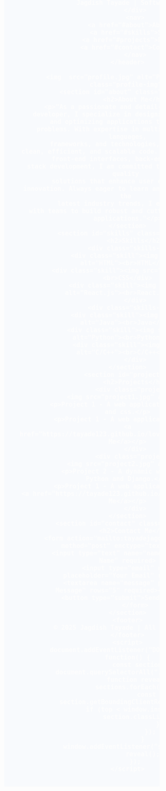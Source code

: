 <!DOCTYPE html>
<html lang="en">
<head>
    <meta charset="UTF-8">
    <meta name="viewport" content="width=device-width, initial-scale=1.0">
    <title>Developer Portfolio</title>
    <link rel="stylesheet" href="styles.css">
    <link href="https://fonts.googleapis.com/css2?family=Poppins:wght@300;400;600&display=swap" rel="stylesheet">
    <link href="https://fonts.googleapis.com/css2?family=Poppins:wght@300;400;600&display=swap" rel="stylesheet">
    <script src="https://cdnjs.cloudflare.com/ajax/libs/scrollReveal.js/4.0.9/scrollreveal.min.js"></script>
    <style>
        body {
            font-family: 'Poppins', sans-serif;
            background-color: #f4f4f9;
            color: #333;
            margin: 0;
            padding: 0;
            text-align: center;
            transition: all 0.3s ease-in-out;
        }
        header {
            background-color: #4a90e2;
            color: white;
            padding: 20px;
            font-size: 24px;
            font-weight: 600;
            box-shadow: 0px 4px 8px rgba(0, 0, 0, 0.2);
            display: flex;
            justify-content: space-between;
            align-items: center;
            padding: 20px 50px;
            flex-wrap: wrap;
            animation: slideDown 1s ease-out;
        }
        @keyframes slideDown {
            from {
                transform: translateY(-100px);
                opacity: 0;
            }
            to {
                transform: translateY(0);
                opacity: 1;
            }
        }
        .profile-img {
            width: 200px;
            height: 200px;
            border-radius: 50%;
            object-fit: cover;
            border: 3px solid white;
            margin-top: 30px;
            margin-right: 15px;
            border: 5px solid transparent;
    background: linear-gradient(white, white) padding-box,
                linear-gradient(45deg, #1b1b1b, #fad0c4) border-box;
    border-radius: 50%;
        }
        .header-left {
            display: flex;
            align-items: center;
            gap: 10px;
        }
        nav {
            display: flex;
            gap: 20px;
        }
        nav a {
            color: white;
            text-decoration: none;
            font-size: 18px;
            font-weight: 500;
            transition: color 0.3s;
        }
        nav a:hover {
            color: #ffd700;
        }
        #about, #skills, #projects, #contact {
            padding: 40px;
            animation: fadeIn 1s ease-in;
        }
        #about {
            background: white;
            padding: 40px;
            box-shadow: 0px 4px 6px rgba(0, 0, 0, 0.1);
            border-radius: 10px;
            width: 60%;
            margin: 20px auto;
        }
        .skills-grid {
            display: grid;
            grid-template-columns: repeat(auto-fit, minmax(120px, 1fr));
            gap: 20px;
            padding: 20px;
            justify-items: center;
        }
        .skill {
            background: white;
            padding: 15px;
            border-radius: 8px;
            box-shadow: 0px 4px 6px rgba(0, 0, 0, 0.1);
            text-align: center;
            width: 120px;
            transition: transform 0.3s;
        }
        .skill:hover {
            transform: translateY(-5px);
        }
        #projects {
            padding: 40px;
            background: #fff;
            box-shadow: 0px 4px 6px rgba(0, 0, 0, 0.1);
            border-radius: 10px;
            width: 80%;
            margin: 20px auto;
        }
        .project img {
            width: 100%;
            max-width: 400px;
            border-radius: 8px;
        }
        #contact {
            background: #ffffff;
            padding: 50px;
            box-shadow: 0px 4px 8px rgba(0, 0, 0, 0.1);
            border-radius: 10px;
            width: 40%;
            margin: 40px auto;
            text-align: left;
        }
        #contact input, #contact textarea {
            width: 100%;
            padding: 10px;
            border: 1px solid #ccc;
            border-radius: 5px;
            font-size: 16px;
        }
        #contact button {
            background-color: #4a90e2;
            color: white;
            padding: 10px;
            border: none;
            border-radius: 5px;
            cursor: pointer;
            font-size: 18px;
            transition: background 0.3s;
        }
        #contact button:hover {
            background-color: #357ABD;
        }
        footer {
            background: #4a90e2;
            color: white;
            padding: 20px;
            margin-top: 40px;
            text-align: center;
            font-size: 16px;
            font-weight: 500;
        }
        /* Responsive Design */
        @media (max-width: 768px) {
            header {
                flex-direction: column;
                text-align: center;
            }
            nav {
                flex-direction: column;
                gap: 10px;
                margin-top: 10px;
            }
            #about, #projects, #contact {
                width: 90%;
            }
            .skills-grid {
                grid-template-columns: repeat(auto-fit, minmax(80px, 1fr));
            }
        }
        .fade-in {
            opacity: 0;
            transform: translateY(20px);
            transition: opacity 0.8s ease-out, transform 0.8s ease-out;
        }
        .fade-in.visible {
            opacity: 1;
            transform: translateY(0);
        }
        .skill:hover {
            transform: scale(1.1);
            transition: transform 0.3s ease-in-out;
        }
        #contact button:hover {
            transform: scale(1.05);
        }
    </style>
</head>
<body>
    <header>
        <div class="header-left">
            
            Jagdish Tayade | Software Developer
        </div>
        <nav>
            <a href="#about">About Me</a>
            <a href="#skills">Skills</a>
            <a href="#projects">Projects</a>
            <a href="#contact">Contact Me</a>
        </nav>
    </header>

    <img  src="profile.jpg" alt="Profile Photo" class="profile-img">
    <section id="about" class="fade-in">
        <h2>About Me</h2>
        <p>"As a passionate and detail-oriented software developer, I specialize in designing, developing, 
            and optimizing applications that solve real-world problems. With expertise in multiple programming languages,
            frameworks, and technologies, I thrive on writing clean, efficient, and scalable code. Whether working on 
            front-end interfaces, back-end systems, or full-stack development, I am committed to delivering high-quality 
            solutions that enhance user experience and drive innovation. Always eager to learn and stay updated with the 
            latest industry trends, I enjoy collaborating with teams to build robust and cutting-edge software applications."</p>
    </section>
    <section id="skills" class="fade-in">
        <h2>Skills</h2>
        <div class="skills-grid">
            <div class="skill"><img src="html.png" alt="HTML"><br>HTML</div>
            <div class="skill"><img src="css.png" alt="CSS"><br>CSS</div>
            <div class="skill"><img src="react.png" alt="React.js"><br>React.js</div>
        </div>
        <div class="skills-grid">
            <div class="skill"><img src="java.png" alt="Java"><br>Java</div>
            <div class="skill"><img src="python.png" alt="Python"><br>Python</div>
            <div class="skill"><img src="cpp.png" alt="C/C++"><br>C/C++</div>
        </div>
    </section>
    <section id="projects">
        <h2>Projects</h2>
        <div class="project">
            <img src="project1.jpg" alt="Project 1">
            <p>Project 1 - A web application built using html and css.</p>
            <p>Project 1 - A web application live demo Link <a href="https://tayade123.github.io/lovegame.git.io/">Click Me</a></p>
        </div>
        <div class="project">
            <img src="project2.jpg" alt="Project 2">
            <p>Project 2 - A dynamic website powered by Python and Django.</p>
            <p>Project 1 - A web application live demo Link <a href="https://tayade123.github.io/Gym-Website/">Click Me</a></p>
        </div>
    </section>
    <section id="contact" class="fade-in">
        <h2>Contact Me</h2>
        <form action="mailto:tayadejagdish673@gmail.com" method="post" enctype="text/plain">
            <input type="text" name="name" placeholder="Your Name" required>
            <input type="email" name="email" placeholder="Your Email" required>
            <textarea name="message" placeholder="Your Message" rows="5" required></textarea>
            <button type="submit">Send Message</button>
        </form>
    </section>
    <footer>
        © 2025 Jagdish Tayade | All Rights Reserved
    </footer>
    <script>
        document.addEventListener("DOMContentLoaded", function() {
            const sections = document.querySelectorAll(".fade-in");
            function reveal() {
                sections.forEach(section => {
                    const top = section.getBoundingClientRect().top;
                    if (top < window.innerHeight * 0.85) {
                        section.classList.add("visible");
                    }
                });
            }
            window.addEventListener("scroll", reveal);
            reveal();
        });
    </script>
</body>
</html>
